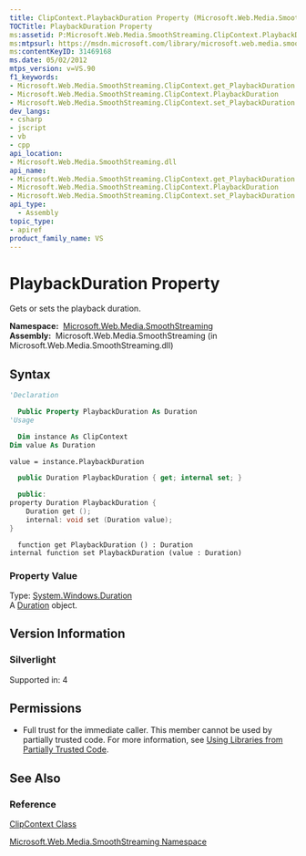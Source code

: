```yaml
---
title: ClipContext.PlaybackDuration Property (Microsoft.Web.Media.SmoothStreaming)
TOCTitle: PlaybackDuration Property
ms:assetid: P:Microsoft.Web.Media.SmoothStreaming.ClipContext.PlaybackDuration
ms:mtpsurl: https://msdn.microsoft.com/library/microsoft.web.media.smoothstreaming.clipcontext.playbackduration(v=VS.90)
ms:contentKeyID: 31469168
ms.date: 05/02/2012
mtps_version: v=VS.90
f1_keywords:
- Microsoft.Web.Media.SmoothStreaming.ClipContext.get_PlaybackDuration
- Microsoft.Web.Media.SmoothStreaming.ClipContext.PlaybackDuration
- Microsoft.Web.Media.SmoothStreaming.ClipContext.set_PlaybackDuration
dev_langs:
- csharp
- jscript
- vb
- cpp
api_location:
- Microsoft.Web.Media.SmoothStreaming.dll
api_name:
- Microsoft.Web.Media.SmoothStreaming.ClipContext.get_PlaybackDuration
- Microsoft.Web.Media.SmoothStreaming.ClipContext.PlaybackDuration
- Microsoft.Web.Media.SmoothStreaming.ClipContext.set_PlaybackDuration
api_type:
  - Assembly
topic_type:
- apiref
product_family_name: VS
---
```


# PlaybackDuration Property

Gets or sets the playback duration.

**Namespace:**  [Microsoft.Web.Media.SmoothStreaming](microsoft-web-media-smoothstreaming-namespace_1.md)  
**Assembly:**  Microsoft.Web.Media.SmoothStreaming (in Microsoft.Web.Media.SmoothStreaming.dll)

## Syntax

```vb
'Declaration

  Public Property PlaybackDuration As Duration
'Usage

  Dim instance As ClipContext
Dim value As Duration

value = instance.PlaybackDuration
```

```csharp
  public Duration PlaybackDuration { get; internal set; }
```

```cpp
  public:
property Duration PlaybackDuration {
    Duration get ();
    internal: void set (Duration value);
}
```

```jscript
  function get PlaybackDuration () : Duration
internal function set PlaybackDuration (value : Duration)
```

### Property Value

Type: [System.Windows.Duration](https://msdn.microsoft.com/library/ms602372)  
A [Duration](https://msdn.microsoft.com/library/ms602372) object.  

## Version Information

### Silverlight

Supported in: 4  

## Permissions

  - Full trust for the immediate caller. This member cannot be used by partially trusted code. For more information, see [Using Libraries from Partially Trusted Code](https://msdn.microsoft.com/library/8skskf63).

## See Also

### Reference

[ClipContext Class](clipcontext-class-microsoft-web-media-smoothstreaming_1.md)

[Microsoft.Web.Media.SmoothStreaming Namespace](microsoft-web-media-smoothstreaming-namespace_1.md)

